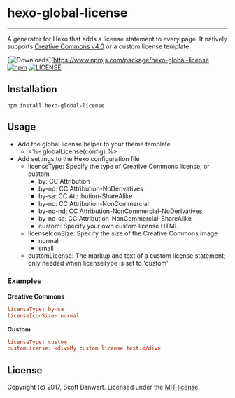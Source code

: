 # hexo-global-license
---------------------

A generator for Hexo that adds a license statement to every page. It natively 
supports [Creative Commons v4.0](https://creativecommons.org/) or a custom license template.

[![Downloads](https://img.shields.io/npm/dm/hexo-global-license.svg)](https://www.npmjs.com/package/hexo-global-license [![npm](https://img.shields.io/npm/v/hexo-global-license.svg)](https://www.npmjs.com/package/hexo-global-license) [![LICENSE](https://img.shields.io/npm/l/hexo-global-license.svg)](LICENSE)

## Installation

```
npm install hexo-global-license
```

## Usage

* Add the global license helper to your theme template
    * <%- globalLicense(config) %>
* Add settings to the Hexo configuration file
    * licenseType: Specify the type of Creative Commons license, or custom
        * by: CC Attribution
        * by-nd: CC Attribution-NoDerivatives
        * by-sa: CC Attribution-ShareAlike
        * by-nc: CC Attribution-NonCommercial
        * by-nc-nd: CC Attribution-NonCommercial-NoDerivatives
        * by-nc-sa: CC Attribution-NonCommercial-ShareAlike
        * custom: Specify your own custom license HTML
    * licenseIconSize: Specify the size of the Creative Commons image
        * normal
        * small
    * customLicense: The markup and text of a custom license statement; only 
                     needed when licenseType is set to 'custom'

### Examples

**Creative Commons**
```toml
licenseType: by-sa
licenseIconSize: normal
```

**Custom**
```toml
licenseType: custom
customLicense: <div>My custom license text.</div>
```

## License

Copyright (c) 2017, Scott Banwart. Licensed under the [MIT license](https://github.com/sbanwart/hexo-global-license/blob/master/LICENSE).
